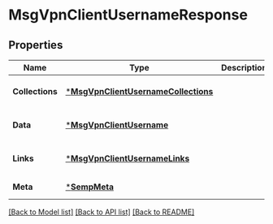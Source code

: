 # MsgVpnClientUsernameResponse

## Properties
Name | Type | Description | Notes
------------ | ------------- | ------------- | -------------
**Collections** | [***MsgVpnClientUsernameCollections**](MsgVpnClientUsernameCollections.md) |  | [optional] [default to null]
**Data** | [***MsgVpnClientUsername**](MsgVpnClientUsername.md) |  | [optional] [default to null]
**Links** | [***MsgVpnClientUsernameLinks**](MsgVpnClientUsernameLinks.md) |  | [optional] [default to null]
**Meta** | [***SempMeta**](SempMeta.md) |  | [default to null]

[[Back to Model list]](../README.md#documentation-for-models) [[Back to API list]](../README.md#documentation-for-api-endpoints) [[Back to README]](../README.md)

